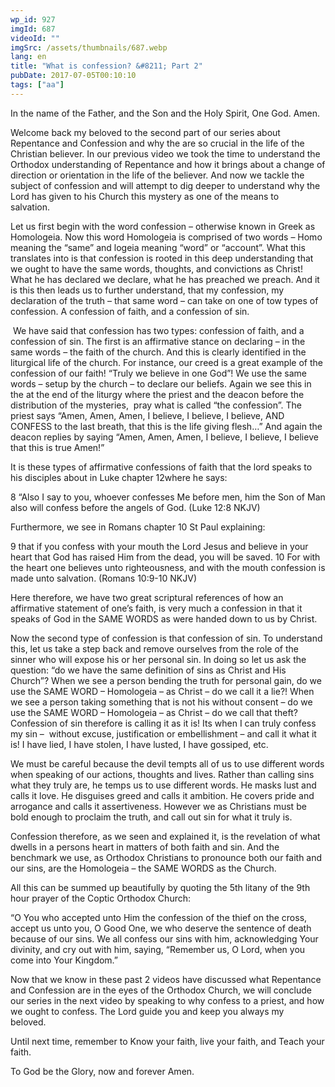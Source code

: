 ```yaml
---
wp_id: 927
imgId: 687
videoId: ""
imgSrc: /assets/thumbnails/687.webp
lang: en
title: "What is confession? &#8211; Part 2"
pubDate: 2017-07-05T00:10:10
tags: ["aa"]
---
```


<p>In the name of the Father, and the Son and the Holy Spirit, One God. Amen. <span data-ccp-props="{&quot;201341983&quot;:0,&quot;335559739&quot;:160,&quot;335559740&quot;:259}"> </span></p>
<p>Welcome back my beloved to the second part of our series about Repentance and Confession and why the are so crucial in the life of the Christian believer. In our previous video we took the time to understand the Orthodox understanding of Repentance and how it brings about a change of direction or orientation in the life of the believer. And now we tackle the subject of confession and will attempt to dig deeper to understand why the Lord has given to his Church this mystery as one of the means to salvation.  <span data-ccp-props="{&quot;201341983&quot;:0,&quot;335559739&quot;:160,&quot;335559740&quot;:259}"> </span></p>
<p>Let us first begin with the word confession – otherwise known in Greek as Homologeia. Now this word Homologeia is comprised of two words – Homo meaning the “same” and logeia meaning “word” or “account”. What this translates into is that confession is rooted in this deep understanding that we ought to have the same words, thoughts, and convictions as Christ! What he has declared we declare, what he has preached we preach. And it is this then leads us to further understand, that my confession, my declaration of the truth – that same word &#8211; can take on one of tow types of confession. A confession of faith, and a confession of sin. <span data-ccp-props="{&quot;201341983&quot;:0,&quot;335559739&quot;:160,&quot;335559740&quot;:259}"> </span></p>
<p><span data-ccp-props="{&quot;201341983&quot;:0,&quot;335559739&quot;:160,&quot;335559740&quot;:259}"> </span>We have said that confession has two types: confession of faith, and a confession of sin. The first is an affirmative stance on declaring – in the same words – the faith of the church. And this is clearly identified in the liturgical life of the church. For instance, our creed is a great example of the confession of our faith! “Truly we believe in one God”! We use the same words – setup by the church – to declare our beliefs. Again we see this in the at the end of the liturgy where the priest and the deacon before the distribution of the mysteries,  pray what is called “the confession”. The priest says “Amen, Amen, Amen, I believe, I believe, I believe, AND CONFESS to the last breath, that this is the life giving flesh…” And again the deacon replies by saying “Amen, Amen, Amen, I believe, I believe, I believe that this is true Amen!” <span data-ccp-props="{&quot;201341983&quot;:0,&quot;335559739&quot;:160,&quot;335559740&quot;:259}"> </span></p>
<p>It is these types of affirmative confessions of faith that the lord speaks to his disciples about in Luke chapter 12where he says: <span data-ccp-props="{&quot;201341983&quot;:0,&quot;335559739&quot;:160,&quot;335559740&quot;:259}"> </span></p>
<p>8 “Also I say to you, whoever confesses Me before men, him the Son of Man also will confess before the angels of God. (Luke 12:8 NKJV) <span data-ccp-props="{&quot;201341983&quot;:0,&quot;335559739&quot;:160,&quot;335559740&quot;:259}"> </span></p>
<p>Furthermore, we see in Romans chapter 10 St Paul explaining: <span data-ccp-props="{&quot;201341983&quot;:0,&quot;335559739&quot;:160,&quot;335559740&quot;:259}"> </span></p>
<p>9 that if you confess with your mouth the Lord Jesus and believe in your heart that God has raised Him from the dead, you will be saved. 10 For with the heart one believes unto righteousness, and with the mouth confession is made unto salvation. (Romans 10:9-10 NKJV) <span data-ccp-props="{&quot;201341983&quot;:0,&quot;335559739&quot;:160,&quot;335559740&quot;:259}"> </span></p>
<p>Here therefore, we have two great scriptural references of how an affirmative statement of one’s faith, is very much a confession in that it speaks of God in the SAME WORDS as were handed down to us by Christ. <span data-ccp-props="{&quot;201341983&quot;:0,&quot;335559739&quot;:160,&quot;335559740&quot;:259}"> </span></p>
<p>Now the second type of confession is that confession of sin. To understand this, let us take a step back and remove ourselves from the role of the sinner who will expose his or her personal sin. In doing so let us ask the question: “do we have the same definition of sins as Christ and His Church”? When we see a person bending the truth for personal gain, do we use the SAME WORD – Homologeia – as Christ – do we call it a lie?! When we see a person taking something that is not his without consent – do we use the SAME WORD – Homologeia – as Christ – do we call that theft? Confession of sin therefore is calling it as it is! Its when I can truly confess my sin &#8211;  without excuse, justification or embellishment – and call it what it is! I have lied, I have stolen, I have lusted, I have gossiped, etc. <span data-ccp-props="{&quot;201341983&quot;:0,&quot;335559739&quot;:160,&quot;335559740&quot;:259}"> </span></p>
<p>We must be careful because the devil tempts all of us to use different words when speaking of our actions, thoughts and lives. Rather than calling sins what they truly are, he temps us to use different words. He masks lust and calls it love. He disguises greed and calls it ambition. He covers pride and arrogance and calls it assertiveness. However we as Christians must be bold enough to proclaim the truth, and call out sin for what it truly is. <span data-ccp-props="{&quot;201341983&quot;:0,&quot;335559739&quot;:160,&quot;335559740&quot;:259}"> </span></p>
<p>Confession therefore, as we seen and explained it, is the revelation of what dwells in a persons heart in matters of both faith and sin. And the benchmark we use, as Orthodox Christians to pronounce both our faith and our sins, are the Homologeia – the SAME WORDS as the Church. <span data-ccp-props="{&quot;201341983&quot;:0,&quot;335559739&quot;:160,&quot;335559740&quot;:259}"> </span></p>
<p>All this can be summed up beautifully by quoting the 5<span data-fontsize="11">th</span> litany of the 9<span data-fontsize="11">th</span> hour prayer of the Coptic Orthodox Church: <span data-ccp-props="{&quot;201341983&quot;:0,&quot;335559739&quot;:160,&quot;335559740&quot;:259}"> </span></p>
<p>“O You who accepted unto Him the confession of the thief on the cross, accept us unto you, O Good One, we who deserve the sentence of death because of our sins. We all confess our sins with him, acknowledging Your divinity, and cry out with him, saying, “Remember us, O Lord, when you come into Your Kingdom.”<span data-ccp-props="{&quot;201341983&quot;:0,&quot;335559739&quot;:160,&quot;335559740&quot;:259}"> </span></p>
<p>Now that we know in these past 2 videos have discussed what Repentance and Confession are in the eyes of the Orthodox Church, we will conclude our series in the next video by speaking to why confess to a priest, and how we ought to confess. The Lord guide you and keep you always my beloved. <span data-ccp-props="{&quot;201341983&quot;:0,&quot;335559739&quot;:160,&quot;335559740&quot;:259}"> </span></p>
<p>Until next time, remember to Know your faith, live your faith, and Teach your faith. <span data-ccp-props="{&quot;201341983&quot;:0,&quot;335559739&quot;:160,&quot;335559740&quot;:259}"> </span></p>
<p>To God be the Glory, now and forever Amen.  <span data-ccp-props="{&quot;201341983&quot;:0,&quot;335559739&quot;:160,&quot;335559740&quot;:259}"> </span></p>
